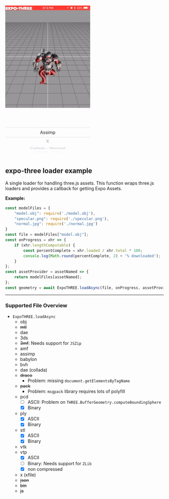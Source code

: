 ![demo](./demo.gif "demo")

## expo-three loader example

A single loader for handling three.js assets. This function wraps three.js loaders and provides a
callback for getting Expo Assets.

**Example:**

```js
const modelFiles = {
    "model.obj": require('./model.obj'),
    "specular.png": require('./specular.png'),
    "normal.jpg": require('./normal.jpg')
}
const file = modelFiles["model.obj"];
const onProgress = xhr => {
    if (xhr.lengthComputable) {
        const percentComplete = xhr.loaded / xhr.total * 100;
        console.log(Math.round(percentComplete, 2) + '% downloaded');
    }
};
const assetProvider = assetNamed => {
    return modelFiles[assetNamed];
};
const geometry = await ExpoTHREE.loadAsync(file, onProgress, assetProvider);
```

---

### Supported File Overview

* `ExpoTHREE.loadAsync`
  * obj
  * ~~mtl~~
  * dae
  * 3ds
  * ~~3mf~~: Needs support for `JSZip`
  * amf
  * assimp
  * babylon
  * bvh
  * dae (collada)
  * ~~draco~~
    * Problem: missing `document.getElementsByTagName`
  * ~~pack~~
    * Problem: `msgpack` library requires lots of polyfill
  * pcd
    * [ ] ASCII: Problem on `THREE.BufferGeometry.computeBoundingSphere`
    * [x] Binary
  * ply
    * [x] ASCII
    * [x] Binary
  * stl
    * [x] ASCII
    * [x] Binary
  * vtk
  * vtp
    * [x] ASCII
    * [ ] Binary: Needs support for `ZLib`
    * [x] non compressed
  * x (xfile)
  * ~~json~~
  * ~~bin~~
  * ~~js~~
